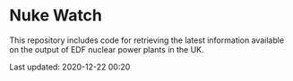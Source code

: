 # Nuke Watch

This repository includes code for retrieving the latest information available on the output of EDF nuclear power plants in the UK.

Last updated: 2020-12-22 00:20